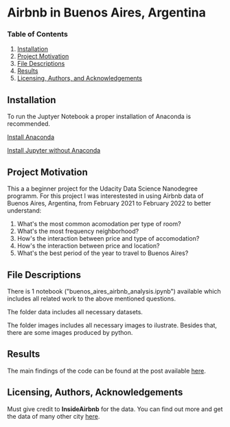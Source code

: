 # Airbnb in Buenos Aires, Argentina

### Table of Contents

1. [Installation](#installation)
2. [Project Motivation](#motivation)
3. [File Descriptions](#files)
4. [Results](#results)
5. [Licensing, Authors, and Acknowledgements](#licensing)

## Installation <a name="installation"></a>

To run the Juptyer Notebook a proper installation of Anaconda is recommended.

[Install Anaconda](https://www.anaconda.com/products/individual#Downloads)

[Install Jupyter without Anaconda](https://jupyter.org/install)


## Project Motivation<a name="motivation"></a>

This a a beginner project for the Udacity Data Science Nanodegree programm. For this project I was interestested in using Airbnb data of Buenos Aires, Argentina, from February 2021 to February 2022 to better understand:

1. What's the most common acomodation per type of room?
2. What's the most frequency neighborhood?
3. How's the interaction between price and type of accomodation?
4. How's the interaction between price and location?
5. What's the best period of the year to travel to Buenos Aires?


## File Descriptions <a name="files"></a>

There is 1 notebook ("buenos_aires_airbnb_analysis.ipynb") available which includes all related work to the above mentioned questions. 

The folder data includes all necessary datasets.

The folder images includes all necessary images to ilustrate. Besides that, there are some images produced by python.


## Results<a name="results"></a>

The main findings of the code can be found at the post available [here](https://matheusvclls.medium.com/things-you-need-to-know-before-travelling-to-buenos-aires-on-airbnb-48cd77b554dd).

## Licensing, Authors, Acknowledgements<a name="licensing"></a>

Must give credit to **InsideAirbnb** for the data. You can find out more and get the data of many other city [here](http://insideairbnb.com/get-the-data.html).

